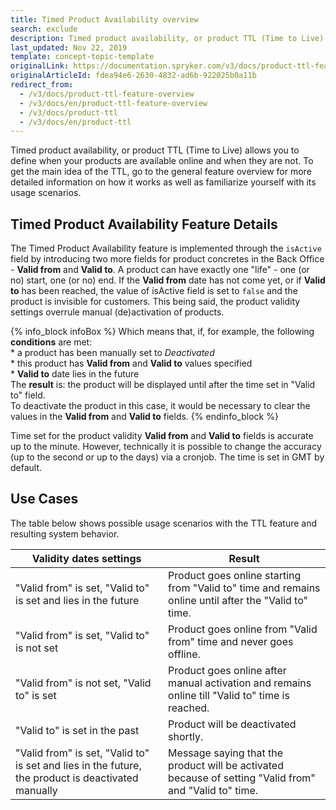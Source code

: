 ```yaml
---
title: Timed Product Availability overview
search: exclude
description: Timed product availability, or product TTL (Time to Live) allows you to define when your products are available online and when they are not.
last_updated: Nov 22, 2019
template: concept-topic-template
originalLink: https://documentation.spryker.com/v3/docs/product-ttl-feature-overview
originalArticleId: fdea94e6-2630-4832-ad6b-922025b0a11b
redirect_from:
  - /v3/docs/product-ttl-feature-overview
  - /v3/docs/en/product-ttl-feature-overview
  - /v3/docs/product-ttl
  - /v3/docs/en/product-ttl
---
```


Timed product availability, or product TTL (Time to Live) allows you to define when your products are available online and when they are not. To get the main idea of the TTL, go to the general feature overview for more detailed information on how it works as well as familiarize yourself with its usage scenarios.

## Timed Product Availability Feature Details

The Timed Product Availability feature is implemented through the `isActive` field by introducing two more fields for product concretes in the Back Office - **Valid from** and **Valid to**. A product can have exactly one "life" - one (or no) start, one (or no) end. If the **Valid from** date has not come yet, or if **Valid to** has been reached, the value of isActive field is set to `false` and the product is invisible for customers. This being said, the product validity settings overrule manual (de)activation of products.

{% info_block infoBox %}
Which means that, if, for example, the following **conditions** are met: <br>* a product has been manually set to *Deactivated* <br> * this product has **Valid from** and **Valid to** values specified<br> * **Valid to** date lies in the future<br>The **result** is: the product will be displayed until after the time set in "Valid to" field.<br>To deactivate the product in this case, it would be necessary to clear the values in the **Valid from** and **Valid to** fields.
{% endinfo_block %}

Time set for the product validity **Valid from** and **Valid to** fields is accurate up to the minute. However, technically it is possible to change the accuracy (up to the second or up to the days) via a cronjob. The time is set in GMT by default.

## Use Cases
The table below shows possible usage scenarios with the TTL feature and resulting system behavior.

| Validity dates settings | Result |
| --- | --- |
| "Valid from" is set, "Valid to" is set and lies in the future | Product goes online starting from "Valid to" time and remains online until after the "Valid to" time. |
| "Valid from" is set, "Valid to" is not set | Product goes online from "Valid from" time and never goes offline. |
| "Valid from" is not set, "Valid to" is set | Product goes online after manual activation and remains online till "Valid to" time is reached. |
| "Valid to" is set in the past | Product will be deactivated shortly. |
| "Valid from" is set, "Valid to" is set and lies in the future, the product is deactivated manually | Message saying that the product will be activated because of setting "Valid from" and "Valid to" time.|


<!-- Last review date: Feb 23, 2018-- by Kyrylo Khatsko -->
